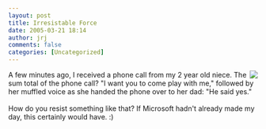 ```yaml
---
layout: post
title: Irresistable Force
date: 2005-03-21 18:14
author: jrj
comments: false
categories: [Uncategorized]
---
```

<img src="http://www.jrj.org/cute.gif" align="right" />A few minutes ago, I received a phone call from my 2 year old niece. The sum total of the phone call? "I want you to come play with me," followed by her muffled voice as she handed the phone over to her dad:  "He said yes."<br /><br />How do you resist something like that? If Microsoft hadn't already made my day, this certainly would have.  :)
